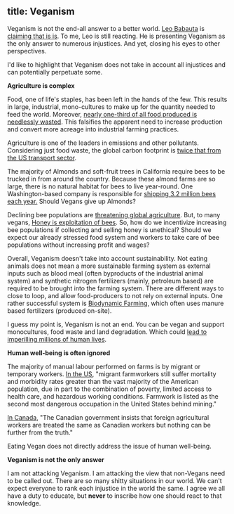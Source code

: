 title: Veganism
---

<p class="big">Veganism is not the end-all answer to a better world. <a href="http://leobabauta.com/">Leo Babauta</a> is <a href="http://zenhabits.net/vegan/" target="_blank">claiming that is is</a>. To me, Leo is still reacting. He is presenting Veganism as the only answer to numerous injustices. And yet, closing his eyes to other perspectives.</p>

I'd like to highlight that Veganism does not take in account all injustices and can potentially perpetuate some.

<strong>Agriculture is complex</strong>

Food, one of life's staples, has been left in the hands of the few. This results in large, industrial, mono-cultures to make up for the quantity needed to feed the world. Moreover, <a href="http://www.unep.org/wed/2013/quickfacts/" target="_blank">nearly one-third of all food produced is needlessly wasted</a>. This falsifies the apparent need to increase production and convert more acreage into industrial farming practices.

Agriculture is one of the leaders in emissions and other pollutants. Considering just food waste, the global carbon footprint is <a href="http://www.rtcc.org/2013/09/11/un-global-food-waste-emissions-greater-than-us-transport-sector/" target="_blank">twice that from the US transport sector</a>.

The majority of Almonds and soft-fruit trees in California require bees to be trucked in from around the country. Because these almond farms are so large, there is no natural habitat for bees to live year-round. One Washington-based company is responsible for <a href="http://modernfarmer.com/2013/05/bee-convoy-shipping-interstate-apiaries/" target="_blank">shipping 3.2 million bees each year.</a> Should Vegans give up Almonds?

Declining bee populations are <a href="http://e360.yale.edu/feature/declining_bee_populations_pose_a_threat_to_global_agriculture/2645/" target="_blank">threatening global agriculture</a>. But, to many vegans, <a href="http://vegetus.org/honey/honey.htm" target="_blank">Honey is exploitation of bees</a>. So, how do we incentivize increasing bee populations if collecting and selling honey is unethical? Should we expect our already stressed food system and workers to take care of bee populations without increasing profit and wages?

Overall, Veganism doesn't take into account sustainability. Not eating animals does not mean a more sustainable farming system as external inputs such as blood meal (often byproducts of the industrial animal system) and synthetic nitrogen fertilizers (mainly, petroleum based) are required to be brought into the farming system. There are different ways to close to loop, and allow food-producers to not rely on external inputs. One rather successful system is <a href="https://www.biodynamics.com/biodynamics.html" target="_blank">Biodynamic Farming</a>, which often uses manure based fertilizers (produced on-site).

I guess my point is, Veganism is not an end. You can be vegan and support monocultures, food waste and land degradation. Which could <a href="http://www.rtcc.org/2013/09/15/un-targets-global-land-degradation-deal-in-2015/" target="_blank">lead to imperilling millions of human lives</a>.

<strong>Human well-being is often ignored</strong>

The majority of manual labour performed on farms is by migrant or temporary workers. <a href="http://www.migrantclinician.org/issues/migrant-info/migrant.html" target="_blank">In the US</a>, "migrant farmworkers still suffer mortality and morbidity rates greater than the vast majority of the American population, due in part to the combination of poverty, limited access to health care, and hazardous working conditions. Farmwork is listed as the second most dangerous occupation in the United States behind mining."

<a href="http://www.justicia4migrantworkers.org/saw_new.htm" target="_blank">In Canada</a>, "The Canadian government insists that foreign agricultural workers are treated the same as Canadian workers but nothing can be further from the truth."

Eating Vegan does not directly address the issue of human well-being.

<strong>Veganism is not the only answer</strong>

I am not attacking Veganism. I am attacking the view that non-Vegans need to be called out. There are so many shitty situations in our world. We can't expect everyone to rank each injustice in the world the same. I agree we all have a duty to educate, but <strong>never</strong> to inscribe how one should react to that knowledge.
